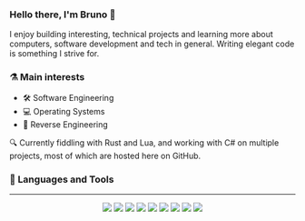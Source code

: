 ### Hello there, I'm Bruno 👋

I enjoy building interesting, technical projects and learning more about computers, software development and tech in general. Writing elegant code is something I strive for.

### ⚗️ Main interests

- 🛠️ Software Engineering
- 💻 Operating Systems
- 🔬 Reverse Engineering
 
🔍 Currently fiddling with Rust and Lua, and working with C# on multiple projects, most of which are hosted here on GitHub.

### 🔮 Languages and Tools

---

<div align="center">
    <img class="img" src="https://img.shields.io/badge/C%23-239120?style=for-the-badge&logo=c-sharp&logoColor=white" />
    <img class="img" src="https://img.shields.io/badge/.NET-5C2D91?style=for-the-badge&logo=.net&logoColor=white" />
    <img class="img" src="https://img.shields.io/badge/Java-ED8B00?style=for-the-badge&logo=java&logoColor=white" />
    <img class="img" src="https://img.shields.io/badge/C%2B%2B-00599C?style=for-the-badge&logo=c%2B%2B&logoColor=white" />
    <img class="img" src="https://img.shields.io/badge/PHP-777BB4?style=for-the-badge&logo=php&logoColor=white" />
    <img class="img" src="https://img.shields.io/badge/Node.js-43853D?style=for-the-badge&logo=node.js&logoColor=white" />
    <img class="img" src="https://img.shields.io/badge/HTML5-E34F26?style=for-the-badge&logo=html5&logoColor=white" />
    <img class="img" src="https://img.shields.io/badge/CSS3-1572B6?style=for-the-badge&logo=css3&logoColor=white" />
    <img class="img" src="https://img.shields.io/badge/JavaScript-F7DF1E?style=for-the-badge&logo=javascript&logoColor=black" />
</div>
